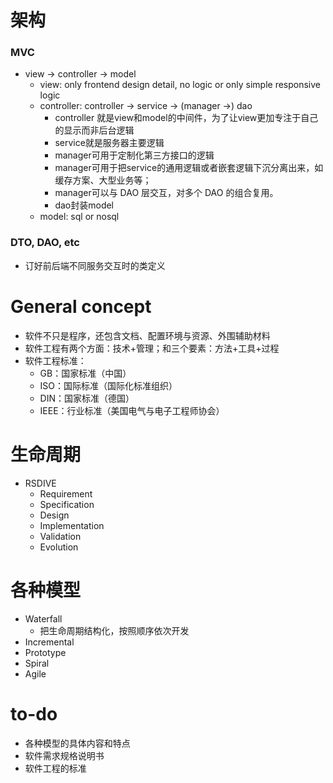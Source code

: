 # 架构
### MVC
- view -> controller -> model
    - view: only frontend design detail, no logic or only simple responsive logic
    - controller: controller -> service -> (manager ->) dao
        - controller 就是view和model的中间件，为了让view更加专注于自己的显示而非后台逻辑
        - service就是服务器主要逻辑
        - manager可用于定制化第三方接口的逻辑
        - manager可用于把service的通用逻辑或者嵌套逻辑下沉分离出来，如缓存方案、大型业务等；
        - manager可以与 DAO 层交互，对多个 DAO 的组合复用。
        - dao封装model
    - model: sql or nosql


### DTO, DAO, etc
- 订好前后端不同服务交互时的类定义

# General concept
- 软件不只是程序，还包含文档、配置环境与资源、外围辅助材料
- 软件工程有两个方面：技术+管理；和三个要素：方法+工具+过程 
- 软件工程标准：
    - GB：国家标准（中国） 
    - ISO：国际标准（国际化标准组织） 
    - DIN：国家标准（德国） 
    - IEEE：行业标准（美国电气与电子工程师协会） 

# 生命周期
- RSDIVE
    - Requirement
    - Specification
    - Design
    - Implementation
    - Validation
    - Evolution

# 各种模型
- Waterfall
    - 把生命周期结构化，按照顺序依次开发
- Incremental
- Prototype
- Spiral
- Agile 



# to-do
- 各种模型的具体内容和特点
- 软件需求规格说明书
- 软件工程的标准